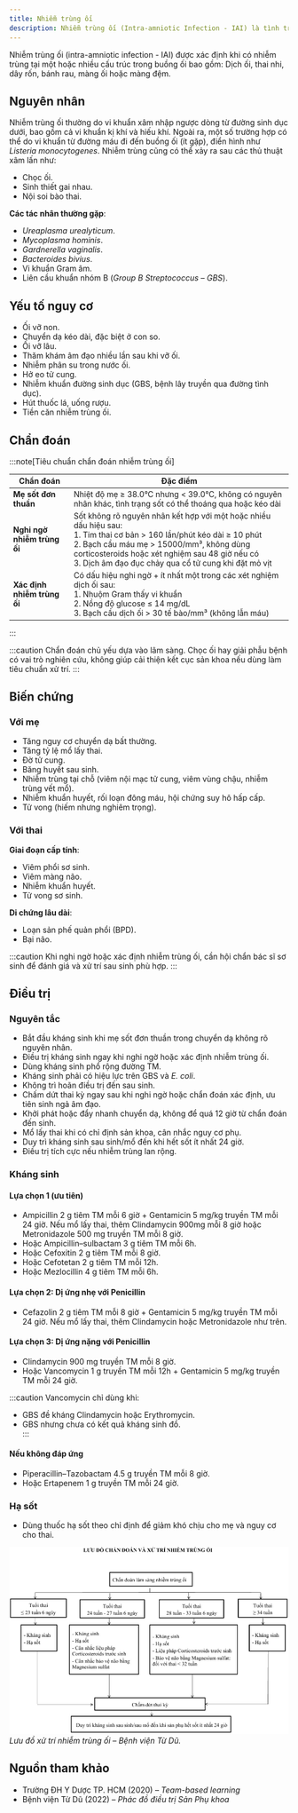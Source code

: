```yaml
---
title: Nhiễm trùng ối
description: Nhiễm trùng ối (Intra-amniotic Infection - IAI) là tình trạng nhiễm trùng xảy ra ở một hoặc nhiều thành phần trong buồng ối như dịch ối, thai nhi, dây rốn, bánh rau hoặc màng đệm.
---
```


Nhiễm trùng ối (intra-amniotic infection - IAI) được xác định khi có nhiễm trùng tại một hoặc nhiều cấu trúc trong buồng ối bao gồm: Dịch ối, thai nhi, dây rốn, bánh rau, màng ối hoặc màng đệm.

## Nguyên nhân

Nhiễm trùng ối thường do vi khuẩn xâm nhập ngược dòng từ đường sinh dục dưới, bao gồm cả vi khuẩn kị khí và hiếu khí. Ngoài ra, một số trường hợp có thể do vi khuẩn từ đường máu đi đến buồng ối (ít gặp), điển hình như _Listeria monocytogenes_. Nhiễm trùng cũng có thể xảy ra sau các thủ thuật xâm lấn như:

- Chọc ối.
- Sinh thiết gai nhau.
- Nội soi bào thai.

**Các tác nhân thường gặp**:

- _Ureaplasma urealyticum_.
- _Mycoplasma hominis_.
- _Gardnerella vaginalis_.
- _Bacteroides bivius_.
- Vi khuẩn Gram âm.
- Liên cầu khuẩn nhóm B (_Group B Streptococcus – GBS_).

## Yếu tố nguy cơ

- Ối vỡ non.
- Chuyển dạ kéo dài, đặc biệt ở con so.
- Ối vỡ lâu.
- Thăm khám âm đạo nhiều lần sau khi vỡ ối.
- Nhiễm phân su trong nước ối.
- Hở eo tử cung.
- Nhiễm khuẩn đường sinh dục (GBS, bệnh lây truyền qua đường tình dục).
- Hút thuốc lá, uống rượu.
- Tiền căn nhiễm trùng ối.

## Chẩn đoán

:::note[Tiêu chuẩn chẩn đoán nhiễm trùng ối]

| Chẩn đoán                   | Đặc điểm                                                                                                                                                                                                                                                                             |
| --------------------------- | ------------------------------------------------------------------------------------------------------------------------------------------------------------------------------------------------------------------------------------------------------------------------------------ |
| **Mẹ sốt đơn thuần**        | Nhiệt độ mẹ ≥ 38.0°C nhưng < 39.0°C, không có nguyên nhân khác, tình trạng sốt có thể thoáng qua hoặc kéo dài                                                                                                                                                                        |
| **Nghi ngờ nhiễm trùng ối** | Sốt không rõ nguyên nhân kết hợp với một hoặc nhiều dấu hiệu sau:<br> 1. Tim thai cơ bản > 160 lần/phút kéo dài ≥ 10 phút<br> 2. Bạch cầu máu mẹ > 15000/mm³, không dùng corticosteroids hoặc xét nghiệm sau 48 giờ nếu có<br> 3. Dịch âm đạo đục chảy qua cổ tử cung khi đặt mỏ vịt |
| **Xác định nhiễm trùng ối** | Có dấu hiệu nghi ngờ + ít nhất một trong các xét nghiệm dịch ối sau:<br> 1. Nhuộm Gram thấy vi khuẩn<br> 2. Nồng độ glucose ≤ 14 mg/dL<br> 3. Bạch cầu dịch ối > 30 tế bào/mm³ (không lẫn máu)                                                                                       |

:::

:::caution
Chẩn đoán chủ yếu dựa vào lâm sàng. Chọc ối hay giải phẫu bệnh có vai trò nghiên cứu, không giúp cải thiện kết cục sản khoa nếu dùng làm tiêu chuẩn xử trí.
:::

## Biến chứng

### Với mẹ

- Tăng nguy cơ chuyển dạ bất thường.
- Tăng tỷ lệ mổ lấy thai.
- Đờ tử cung.
- Băng huyết sau sinh.
- Nhiễm trùng tại chỗ (viêm nội mạc tử cung, viêm vùng chậu, nhiễm trùng vết mổ).
- Nhiễm khuẩn huyết, rối loạn đông máu, hội chứng suy hô hấp cấp.
- Tử vong (hiếm nhưng nghiêm trọng).

### Với thai

**Giai đoạn cấp tính**:

- Viêm phổi sơ sinh.
- Viêm màng não.
- Nhiễm khuẩn huyết.
- Tử vong sơ sinh.

**Di chứng lâu dài**:

- Loạn sản phế quản phổi (BPD).
- Bại não.

:::caution
Khi nghi ngờ hoặc xác định nhiễm trùng ối, cần hội chẩn bác sĩ sơ sinh để đánh giá và xử trí sau sinh phù hợp.
:::

## Điều trị

### Nguyên tắc

- Bắt đầu kháng sinh khi mẹ sốt đơn thuần trong chuyển dạ không rõ nguyên nhân.
- Điều trị kháng sinh ngay khi nghi ngờ hoặc xác định nhiễm trùng ối.
- Dùng kháng sinh phổ rộng đường TM.
- Kháng sinh phải có hiệu lực trên GBS và _E. coli_.
- Không trì hoãn điều trị đến sau sinh.
- Chấm dứt thai kỳ ngay sau khi nghi ngờ hoặc chẩn đoán xác định, ưu tiên sinh ngả âm đạo.
- Khởi phát hoặc đẩy nhanh chuyển dạ, không để quá 12 giờ từ chẩn đoán đến sinh.
- Mổ lấy thai khi có chỉ định sản khoa, cân nhắc nguy cơ phụ.
- Duy trì kháng sinh sau sinh/mổ đến khi hết sốt ít nhất 24 giờ.
- Điều trị tích cực nếu nhiễm trùng lan rộng.

### Kháng sinh

#### Lựa chọn 1 (ưu tiên)

- Ampicillin 2 g tiêm TM mỗi 6 giờ + Gentamicin 5 mg/kg truyền TM mỗi 24 giờ. Nếu mổ lấy thai, thêm Clindamycin 900mg mỗi 8 giờ hoặc Metronidazole 500 mg truyền TM mỗi 8 giờ.
- Hoặc Ampicillin–sulbactam 3 g tiêm TM mỗi 6h.
- Hoặc Cefoxitin 2 g tiêm TM mỗi 8 giờ.
- Hoặc Cefotetan 2 g tiêm TM mỗi 12h.
- Hoặc Mezlocillin 4 g tiêm TM mỗi 6h.

#### Lựa chọn 2: Dị ứng nhẹ với Penicillin

- Cefazolin 2 g tiêm TM mỗi 8 giờ + Gentamicin 5 mg/kg truyền TM mỗi 24 giờ. Nếu mổ lấy thai, thêm Clindamycin hoặc Metronidazole như trên.

#### Lựa chọn 3: Dị ứng nặng với Penicillin

- Clindamycin 900 mg truyền TM mỗi 8 giờ.
- Hoặc Vancomycin 1 g truyền TM mỗi 12h + Gentamicin 5 mg/kg truyền TM mỗi 24 giờ.

:::caution
Vancomycin chỉ dùng khi:

- GBS đề kháng Clindamycin hoặc Erythromycin.
- GBS nhưng chưa có kết quả kháng sinh đồ.  
  :::

#### Nếu không đáp ứng

- Piperacillin–Tazobactam 4.5 g truyền TM mỗi 8 giờ.
- Hoặc Ertapenem 1 g truyền TM mỗi 24 giờ.

### Hạ sốt

- Dùng thuốc hạ sốt theo chỉ định để giảm khó chịu cho mẹ và nguy cơ cho thai.

![Lưu đồ xử trí nhiễm trùng ối – Bệnh viện Từ Dũ](./_images/nhiem-trung-oi/luu-do-chan-doan-va-xu-tri-nhiem-trung-oi.jpg)  
_Lưu đồ xử trí nhiễm trùng ối – Bệnh viện Từ Dũ._

## Nguồn tham khảo

- Trường ĐH Y Dược TP. HCM (2020) – _Team-based learning_
- Bệnh viện Từ Dũ (2022) – _Phác đồ điều trị Sản Phụ khoa_
